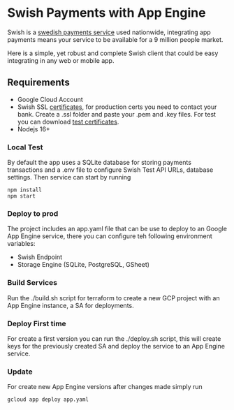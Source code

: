 # Swish Payments with App Engine

Swish is a [swedish payments service](https://www.swish.nu/privat) used nationwide, integrating app payments means your service to be available for a 9 million people market.

Here is a simple, yet robust and complete Swish client that could be easy integrating in any web or mobile app.

## Requirements

- Google Cloud Account 
- Swish SSL [certificates](https://developer.swish.nu/documentation/environments#certificates), for production certs you need to contact your bank. Create a .ssl folder and paste your .pem and .key files. For test you can download [test certificates](https://developer.swish.nu/documentation/environments#managing-certificates). 
- Nodejs 16+


### Local Test

By default the app uses a SQLite database for storing payments transactions and a .env file to configure Swish Test API URLs, database settings.
Then service can start by running
```
npm install
npm start
```

### Deploy to prod

The project includes an app.yaml file that can be use to deploy to an Google App Engine service, there you can configure teh following environment variables:
- Swish Endpoint
- Storage Engine (SQLite, PostgreSQL, GSheet)

### Build Services

Run the ./build.sh script for terraform to create a new GCP project with an App Engine instance, a SA for deployments.

### Deploy First time

For create a first version you can run the ./deploy.sh script, this will create keys for the previously created SA and deploy the service
to an App Engine service.

### Update 

For create new App Engine versions after changes made simply run 
```
gcloud app deploy app.yaml
```